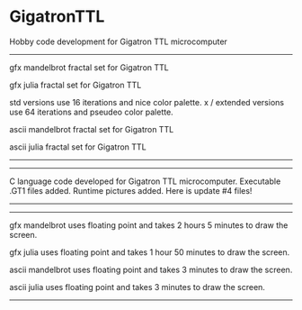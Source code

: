 # GigatronTTL
Hobby code development for Gigatron TTL microcomputer


---------------------------------------------------------------------------------------------------------------
gfx mandelbrot fractal set for Gigatron TTL

gfx julia fractal set for Gigatron TTL

std versions use 16 iterations and nice color palette. x / extended versions use 64 iterations and pseudeo color palette.

ascii mandelbrot fractal set for Gigatron TTL

ascii julia fractal set for Gigatron TTL

---------------------------------------------------------------------------------------------------------------


---------------------------------------------------------------------------------------------------------------
C language code developed for Gigatron TTL microcomputer. 
Executable .GT1 files added.
Runtime pictures added.
Here is update #4 files!

---------------------------------------------------------------------------------------------------------------


---------------------------------------------------------------------------------------------------------------
gfx mandelbrot uses floating point and takes 2 hours 5 minutes to draw the screen.

gfx julia uses floating point and takes 1 hour 50 minutes to draw the screen.

ascii mandelbrot uses floating point and takes 3 minutes to draw the screen.

ascii julia uses floating point and takes 3 minutes to draw the screen.

---------------------------------------------------------------------------------------------------------------
